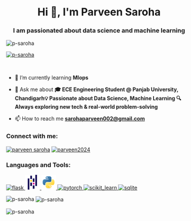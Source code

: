 <h1 align="center">Hi 👋, I'm Parveen Saroha</h1>
<h3 align="center">I am passionated about data science and machine learning</h3>

<p align="left"> <img src="https://komarev.com/ghpvc/?username=p-saroha&label=Profile%20views&color=0e75b6&style=flat" alt="p-saroha" /> </p>

<p align="left"> <a href="https://github.com/ryo-ma/github-profile-trophy"><img src="https://github-profile-trophy.vercel.app/?username=p-saroha" alt="p-saroha" /></a> </p>

<p align="left"> <a href="https://twitter.com/" target="blank"><img src="https://img.shields.io/twitter/follow/?logo=twitter&style=for-the-badge" alt="" /></a> </p>

- 🌱 I’m currently learning **Mlops**

- 💬 Ask me about **🎓 ECE Engineering Student @ Panjab University, Chandigarh💡 Passionate about Data Science, Machine Learning 🔍 Always exploring new tech & real-world problem-solving**

- 📫 How to reach me **sarohaparveen002@gmail.com**

<h3 align="left">Connect with me:</h3>
<p align="left">
<a href="https://www.linkedin.com/in/parveen-saroha-0982a525b/" target="blank"><img align="center" src="https://raw.githubusercontent.com/rahuldkjain/github-profile-readme-generator/master/src/images/icons/Social/linked-in-alt.svg" alt="parveen saroha" height="30" width="40" /></a>
<a href="https://kaggle.com/parveen2024" target="blank"><img align="center" src="https://raw.githubusercontent.com/rahuldkjain/github-profile-readme-generator/master/src/images/icons/Social/kaggle.svg" alt="parveen2024" height="30" width="40" /></a>
</p>

<h3 align="left">Languages and Tools:</h3>
<p align="left"> <a href="https://flask.palletsprojects.com/" target="_blank" rel="noreferrer"> <img src="https://www.vectorlogo.zone/logos/pocoo_flask/pocoo_flask-icon.svg" alt="flask" width="40" height="40"/> </a> <a href="https://pandas.pydata.org/" target="_blank" rel="noreferrer"> <img src="https://raw.githubusercontent.com/devicons/devicon/2ae2a900d2f041da66e950e4d48052658d850630/icons/pandas/pandas-original.svg" alt="pandas" width="40" height="40"/> </a> <a href="https://www.python.org" target="_blank" rel="noreferrer"> <img src="https://raw.githubusercontent.com/devicons/devicon/master/icons/python/python-original.svg" alt="python" width="40" height="40"/> </a> <a href="https://pytorch.org/" target="_blank" rel="noreferrer"> <img src="https://www.vectorlogo.zone/logos/pytorch/pytorch-icon.svg" alt="pytorch" width="40" height="40"/> </a> <a href="https://scikit-learn.org/" target="_blank" rel="noreferrer"> <img src="https://upload.wikimedia.org/wikipedia/commons/0/05/Scikit_learn_logo_small.svg" alt="scikit_learn" width="40" height="40"/> </a> <a href="https://www.sqlite.org/" target="_blank" rel="noreferrer"> <img src="https://www.vectorlogo.zone/logos/sqlite/sqlite-icon.svg" alt="sqlite" width="40" height="40"/> </a> </p>

<p><img align="left" src="https://github-readme-stats.vercel.app/api/top-langs?username=p-saroha&show_icons=true&locale=en&layout=compact" alt="p-saroha" /></p>

<p>&nbsp;<img align="center" src="https://github-readme-stats.vercel.app/api?username=p-saroha&show_icons=true&locale=en" alt="p-saroha" /></p>

<p><img align="center" src="https://github-readme-streak-stats.herokuapp.com/?user=p-saroha&" alt="p-saroha" /></p>
